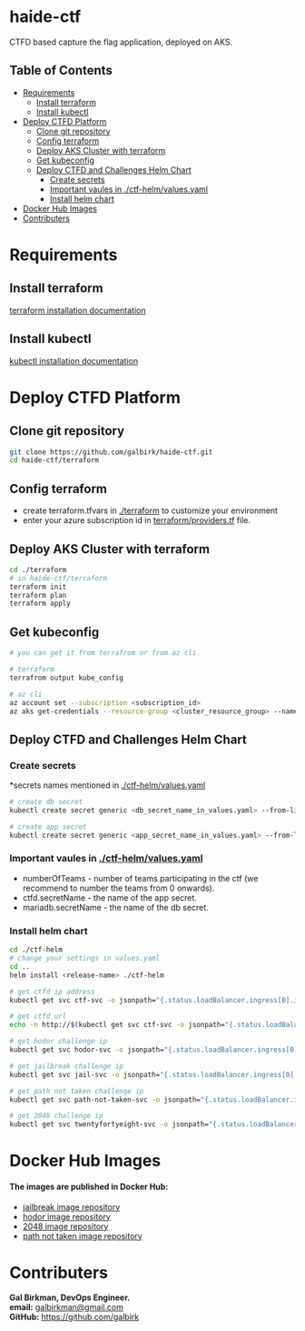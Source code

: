 # haide-ctf
CTFD based capture the flag application, deployed on AKS.

## Table of Contents
- [Requirements](#Requirements)
  * [Install terraform](#Install-terraform)
  * [Install kubectl](#install-kubectl)
- [Deploy CTFD Platform](#Deploy-CTFD-Platform)
  * [Clone git repository](#Clone-git-repository)
  * [Config terraform](#Config-terraform)
  * [Deploy AKS Cluster with terraform](#deploy-aks-cluster-with-terraform)
  * [Get kubeconfig](#get-kubeconfig)
  * [Deploy CTFD and Challenges Helm Chart](#deploy-ctfd-and-challenges-helm-chart)
    * [Create secrets](#create-secrets)
    * [Important vaules in ./ctf-helm/values.yaml](#important-vaules-in-ctf-helmvaluesyamlctf-helmvaluesyaml)
    * [Install helm chart](#install-helm-chart)
- [Docker Hub Images](#Docker-Hub-Images)
- [Contributers](#contributers)

# Requirements
## Install terraform
[terraform installation documentation](https://learn.hashicorp.com/tutorials/terraform/install-cli)<br>
## Install kubectl
[kubectl installation documentation](https://kubernetes.io/docs/tasks/tools/)<br>
# Deploy CTFD Platform

## Clone git repository
```bash
git clone https://github.com/galbirk/haide-ctf.git
cd haide-ctf/terraform
```
## Config terraform
- create terraform.tfvars in [./terraform](./terrafrom) to customize your environment
- enter your azure subscription id in [terraform/providers.tf](./terraform/providers.tf) file.
## Deploy AKS Cluster with terraform
```bash
cd ./terraform
# in haide-ctf/terraform
terraform init
terraform plan 
terraform apply
```
## Get kubeconfig
```bash
# you can get it from terrafrom or from az cli

# terraform
terrafrom output kube_config

# az cli
az account set --subscription <subscription_id>
az aks get-credentials --resource-group <cluster_resource_group> --name <cluster_name>
```
## Deploy CTFD and Challenges Helm Chart
### Create secrets
*secrets names mentioned in [./ctf-helm/values.yaml](./ctf-helm/values.yaml)
```bash
# create db secret
kubectl create secret generic <db_secret_name_in_values.yaml> --from-literal=MYSQL_DATABASE=<db_name> --from-literal=MYSQL_PASSWORD=<db_password> --from-literal=MYSQL_ROOT_PASSWORD=<root_password> --from-literal=MYSQL_USER=<db_username> --dry-run=client -o json > ./ctf-helm/db-secret.yaml

# create app secret
kubectl create secret generic <app_secret_name_in_values.yaml> --from-literal=dbURL=mysql+pymysql://<db_username>:<db_password>@<db_service_name>/ctfd --dry-run=client -o json > ./ctf-helm/app-secret.yaml
```
### Important vaules in [./ctf-helm/values.yaml](./ctf-helm/values.yaml)
* numberOfTeams - number of teams participating in the ctf (we recommend to number the teams from 0 onwards).
* ctfd.secretName - the name of the app secret.
* mariadb.secretName - the name of the db secret.
### Install helm chart
```bash
cd ./ctf-helm
# change your settings in values.yaml
cd ..
helm install <release-name> ./ctf-helm

# get ctfd ip address
kubectl get svc ctf-svc -o jsonpath="{.status.loadBalancer.ingress[0].ip}"

# get ctfd url
echo -n http://$(kubectl get svc ctf-svc -o jsonpath="{.status.loadBalancer.ingress[0].ip}")

# get hodor challenge ip
kubectl get svc hodor-svc -o jsonpath="{.status.loadBalancer.ingress[0].ip}"

# get jailbreak challenge ip
kubectl get svc jail-svc -o jsonpath="{.status.loadBalancer.ingress[0].ip}"

# get path not taken challenge ip
kubectl get svc path-not-taken-svc -o jsonpath="{.status.loadBalancer.ingress[0].ip}"

# get 2048 challenge ip
kubectl get svc twentyfortyeight-svc -o jsonpath="{.status.loadBalancer.ingress[0].ip}"
```

# Docker Hub Images
#### The images are published in Docker Hub:
* [jailbreak image repository](https://hub.docker.com/repository/docker/galbirk/jail)
* [hodor image repository](https://hub.docker.com/repository/docker/galbirk/hodor)
* [2048 image repository](https://hub.docker.com/repository/docker/galbirk/twentyfortyeight)
* [path not taken image repository](https://hub.docker.com/repository/docker/galbirk/path)

# Contributers

<b>Gal Birkman, DevOps Engineer.</b><br>
<b>email:</b> galbirkman@gmail.com<br>
<b>GitHub:</b> https://github.com/galbirk